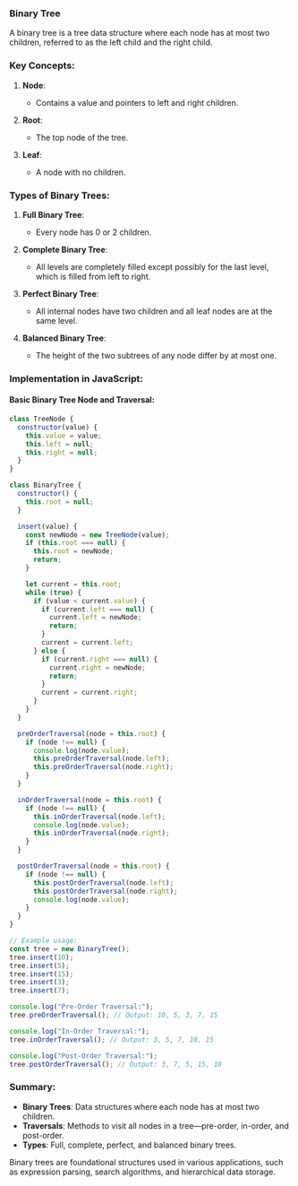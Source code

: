 ### Binary Tree

A binary tree is a tree data structure where each node has at most two children, referred to as the left child and the right child.

### Key Concepts:

1. **Node**:
   - Contains a value and pointers to left and right children.

2. **Root**:
   - The top node of the tree.

3. **Leaf**:
   - A node with no children.

### Types of Binary Trees:

1. **Full Binary Tree**:
   - Every node has 0 or 2 children.

2. **Complete Binary Tree**:
   - All levels are completely filled except possibly for the last level, which is filled from left to right.

3. **Perfect Binary Tree**:
   - All internal nodes have two children and all leaf nodes are at the same level.

4. **Balanced Binary Tree**:
   - The height of the two subtrees of any node differ by at most one.

### Implementation in JavaScript:

#### Basic Binary Tree Node and Traversal:

```javascript
class TreeNode {
  constructor(value) {
    this.value = value;
    this.left = null;
    this.right = null;
  }
}

class BinaryTree {
  constructor() {
    this.root = null;
  }

  insert(value) {
    const newNode = new TreeNode(value);
    if (this.root === null) {
      this.root = newNode;
      return;
    }

    let current = this.root;
    while (true) {
      if (value < current.value) {
        if (current.left === null) {
          current.left = newNode;
          return;
        }
        current = current.left;
      } else {
        if (current.right === null) {
          current.right = newNode;
          return;
        }
        current = current.right;
      }
    }
  }

  preOrderTraversal(node = this.root) {
    if (node !== null) {
      console.log(node.value);
      this.preOrderTraversal(node.left);
      this.preOrderTraversal(node.right);
    }
  }

  inOrderTraversal(node = this.root) {
    if (node !== null) {
      this.inOrderTraversal(node.left);
      console.log(node.value);
      this.inOrderTraversal(node.right);
    }
  }

  postOrderTraversal(node = this.root) {
    if (node !== null) {
      this.postOrderTraversal(node.left);
      this.postOrderTraversal(node.right);
      console.log(node.value);
    }
  }
}

// Example usage:
const tree = new BinaryTree();
tree.insert(10);
tree.insert(5);
tree.insert(15);
tree.insert(3);
tree.insert(7);

console.log("Pre-Order Traversal:");
tree.preOrderTraversal(); // Output: 10, 5, 3, 7, 15

console.log("In-Order Traversal:");
tree.inOrderTraversal(); // Output: 3, 5, 7, 10, 15

console.log("Post-Order Traversal:");
tree.postOrderTraversal(); // Output: 3, 7, 5, 15, 10
```

### Summary:

- **Binary Trees**: Data structures where each node has at most two children.
- **Traversals**: Methods to visit all nodes in a tree—pre-order, in-order, and post-order.
- **Types**: Full, complete, perfect, and balanced binary trees.

Binary trees are foundational structures used in various applications, such as expression parsing, search algorithms, and hierarchical data storage.